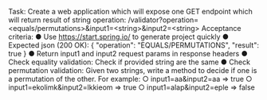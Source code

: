 Task:
Create a web application which will expose one GET endpoint which will return result of string
operation:
/validator?operation=&lt;equals/permutations&gt;&amp;input1=&lt;string&gt;&amp;input2=&lt;string&gt;
Acceptance criteria:
● Use https://start.spring.io/ to generate project quickly
● Expected json (200 OK):
{
&quot;operation&quot;: &quot;EQUALS/PERMUTATIONS&quot;,
&quot;result&quot;: true
}
● Return input1 and input2 request params in response headers
● Check equality validation: Check if provided string are the same
● Check permutation validation: Given two strings, write a method to decide if one is a
permutation of the other. For example:
○ input1=aa&amp;input2=aa =&gt; true
○ input1=ekolimk&amp;input2=lkkieom =&gt; true
○ input1=alap&amp;input2=eple =&gt; false